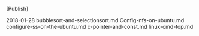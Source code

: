 [Publish]

2018-01-28
bubblesort-and-selectionsort.md
Config-nfs-on-ubuntu.md
configure-ss-on-the-ubuntu.md
c-pointer-and-const.md
linux-cmd-top.md
